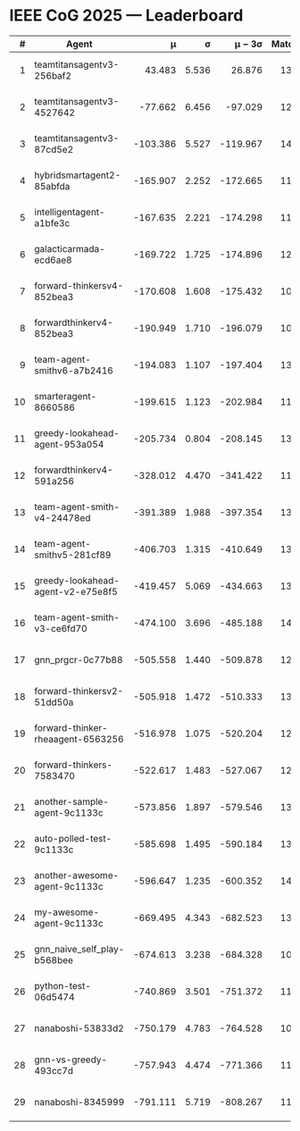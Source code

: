 # IEEE CoG 2025 — Leaderboard

| # | Agent | μ | σ | μ − 3σ | Matches | Updated |
|---:|---|---:|---:|---:|---:|---|
| 1 | teamtitansagentv3-256baf2 | 43.483 | 5.536 | 26.876 | 13680 | 2025-08-22 00:55 |
| 2 | teamtitansagentv3-4527642 | -77.662 | 6.456 | -97.029 | 12974 | 2025-08-22 00:55 |
| 3 | teamtitansagentv3-87cd5e2 | -103.386 | 5.527 | -119.967 | 14146 | 2025-08-22 00:55 |
| 4 | hybridsmartagent2-85abfda | -165.907 | 2.252 | -172.665 | 11806 | 2025-08-22 00:55 |
| 5 | intelligentagent-a1bfe3c | -167.635 | 2.221 | -174.298 | 11469 | 2025-08-22 00:55 |
| 6 | galacticarmada-ecd6ae8 | -169.722 | 1.725 | -174.896 | 12720 | 2025-08-22 00:55 |
| 7 | forward-thinkersv4-852bea3 | -170.608 | 1.608 | -175.432 | 10775 | 2025-08-22 00:55 |
| 8 | forwardthinkerv4-852bea3 | -190.949 | 1.710 | -196.079 | 10792 | 2025-08-22 00:55 |
| 9 | team-agent-smithv6-a7b2416 | -194.083 | 1.107 | -197.404 | 13020 | 2025-08-22 00:55 |
| 10 | smarteragent-8660586 | -199.615 | 1.123 | -202.984 | 11626 | 2025-08-22 00:55 |
| 11 | greedy-lookahead-agent-953a054 | -205.734 | 0.804 | -208.145 | 13028 | 2025-08-22 00:55 |
| 12 | forwardthinkerv4-591a256 | -328.012 | 4.470 | -341.422 | 11246 | 2025-08-22 00:55 |
| 13 | team-agent-smith-v4-24478ed | -391.389 | 1.988 | -397.354 | 13862 | 2025-08-22 00:55 |
| 14 | team-agent-smithv5-281cf89 | -406.703 | 1.315 | -410.649 | 13620 | 2025-08-22 00:55 |
| 15 | greedy-lookahead-agent-v2-e75e8f5 | -419.457 | 5.069 | -434.663 | 13248 | 2025-08-22 00:55 |
| 16 | team-agent-smith-v3-ce6fd70 | -474.100 | 3.696 | -485.188 | 14562 | 2025-08-22 00:55 |
| 17 | gnn_prgcr-0c77b88 | -505.558 | 1.440 | -509.878 | 12070 | 2025-08-22 00:55 |
| 18 | forward-thinkersv2-51dd50a | -505.918 | 1.472 | -510.333 | 13168 | 2025-08-22 00:55 |
| 19 | forward-thinker-rheaagent-6563256 | -516.978 | 1.075 | -520.204 | 12948 | 2025-08-22 00:55 |
| 20 | forward-thinkers-7583470 | -522.617 | 1.483 | -527.067 | 12520 | 2025-08-22 00:55 |
| 21 | another-sample-agent-9c1133c | -573.856 | 1.897 | -579.546 | 13440 | 2025-08-22 00:55 |
| 22 | auto-polled-test-9c1133c | -585.698 | 1.495 | -590.184 | 13140 | 2025-08-22 00:55 |
| 23 | another-awesome-agent-9c1133c | -596.647 | 1.235 | -600.352 | 14160 | 2025-08-22 00:55 |
| 24 | my-awesome-agent-9c1133c | -669.495 | 4.343 | -682.523 | 13560 | 2025-08-22 00:55 |
| 25 | gnn_naive_self_play-b568bee | -674.613 | 3.238 | -684.328 | 10700 | 2025-08-22 00:55 |
| 26 | python-test-06d5474 | -740.869 | 3.501 | -751.372 | 11040 | 2025-08-22 00:55 |
| 27 | nanaboshi-53833d2 | -750.179 | 4.783 | -764.528 | 10380 | 2025-08-22 00:55 |
| 28 | gnn-vs-greedy-493cc7d | -757.943 | 4.474 | -771.366 | 11040 | 2025-08-22 00:55 |
| 29 | nanaboshi-8345999 | -791.111 | 5.719 | -808.267 | 11110 | 2025-08-22 00:55 |
